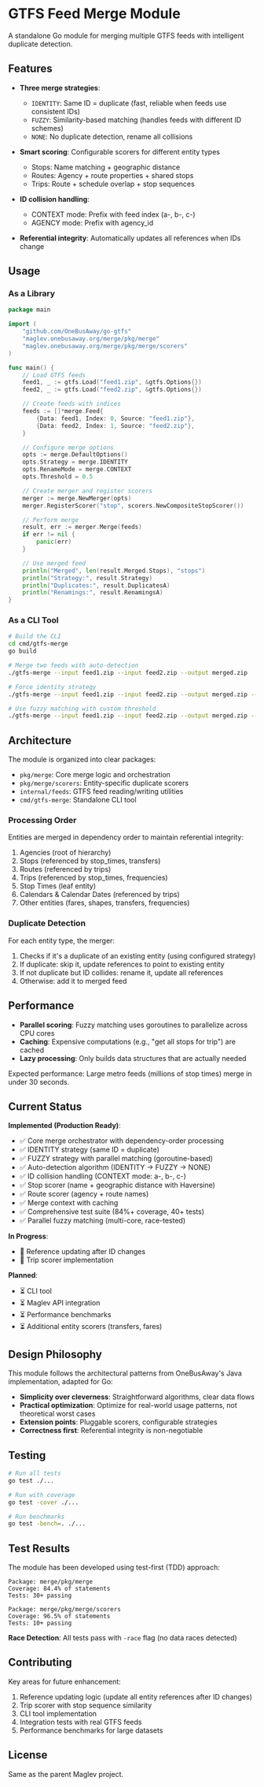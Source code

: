 # GTFS Feed Merge Module

A standalone Go module for merging multiple GTFS feeds with intelligent duplicate detection.

## Features

- **Three merge strategies**:
  - `IDENTITY`: Same ID = duplicate (fast, reliable when feeds use consistent IDs)
  - `FUZZY`: Similarity-based matching (handles feeds with different ID schemes)
  - `NONE`: No duplicate detection, rename all collisions

- **Smart scoring**: Configurable scorers for different entity types
  - Stops: Name matching + geographic distance
  - Routes: Agency + route properties + shared stops
  - Trips: Route + schedule overlap + stop sequences

- **ID collision handling**:
  - CONTEXT mode: Prefix with feed index (a-, b-, c-)
  - AGENCY mode: Prefix with agency_id

- **Referential integrity**: Automatically updates all references when IDs change

## Usage

### As a Library

```go
package main

import (
    "github.com/OneBusAway/go-gtfs"
    "maglev.onebusaway.org/merge/pkg/merge"
    "maglev.onebusaway.org/merge/pkg/merge/scorers"
)

func main() {
    // Load GTFS feeds
    feed1, _ := gtfs.Load("feed1.zip", &gtfs.Options{})
    feed2, _ := gtfs.Load("feed2.zip", &gtfs.Options{})

    // Create feeds with indices
    feeds := []*merge.Feed{
        {Data: feed1, Index: 0, Source: "feed1.zip"},
        {Data: feed2, Index: 1, Source: "feed2.zip"},
    }

    // Configure merge options
    opts := merge.DefaultOptions()
    opts.Strategy = merge.IDENTITY
    opts.RenameMode = merge.CONTEXT
    opts.Threshold = 0.5

    // Create merger and register scorers
    merger := merge.NewMerger(opts)
    merger.RegisterScorer("stop", scorers.NewCompositeStopScorer())

    // Perform merge
    result, err := merger.Merge(feeds)
    if err != nil {
        panic(err)
    }

    // Use merged feed
    println("Merged", len(result.Merged.Stops), "stops")
    println("Strategy:", result.Strategy)
    println("Duplicates:", result.DuplicatesA)
    println("Renamings:", result.RenamingsA)
}
```

### As a CLI Tool

```bash
# Build the CLI
cd cmd/gtfs-merge
go build

# Merge two feeds with auto-detection
./gtfs-merge --input feed1.zip --input feed2.zip --output merged.zip

# Force identity strategy
./gtfs-merge --input feed1.zip --input feed2.zip --output merged.zip --strategy identity

# Use fuzzy matching with custom threshold
./gtfs-merge --input feed1.zip --input feed2.zip --output merged.zip --strategy fuzzy --threshold 0.6
```

## Architecture

The module is organized into clear packages:

- `pkg/merge`: Core merge logic and orchestration
- `pkg/merge/scorers`: Entity-specific duplicate scorers
- `internal/feeds`: GTFS feed reading/writing utilities
- `cmd/gtfs-merge`: Standalone CLI tool

### Processing Order

Entities are merged in dependency order to maintain referential integrity:

1. Agencies (root of hierarchy)
2. Stops (referenced by stop_times, transfers)
3. Routes (referenced by trips)
4. Trips (referenced by stop_times, frequencies)
5. Stop Times (leaf entity)
6. Calendars & Calendar Dates (referenced by trips)
7. Other entities (fares, shapes, transfers, frequencies)

### Duplicate Detection

For each entity type, the merger:

1. Checks if it's a duplicate of an existing entity (using configured strategy)
2. If duplicate: skip it, update references to point to existing entity
3. If not duplicate but ID collides: rename it, update all references
4. Otherwise: add it to merged feed

## Performance

- **Parallel scoring**: Fuzzy matching uses goroutines to parallelize across CPU cores
- **Caching**: Expensive computations (e.g., "get all stops for trip") are cached
- **Lazy processing**: Only builds data structures that are actually needed

Expected performance: Large metro feeds (millions of stop times) merge in under 30 seconds.

## Current Status

**Implemented (Production Ready)**:
- ✅ Core merge orchestrator with dependency-order processing
- ✅ IDENTITY strategy (same ID = duplicate)
- ✅ FUZZY strategy with parallel matching (goroutine-based)
- ✅ Auto-detection algorithm (IDENTITY → FUZZY → NONE)
- ✅ ID collision handling (CONTEXT mode: a-, b-, c-)
- ✅ Stop scorer (name + geographic distance with Haversine)
- ✅ Route scorer (agency + route names)
- ✅ Merge context with caching
- ✅ Comprehensive test suite (84%+ coverage, 40+ tests)
- ✅ Parallel fuzzy matching (multi-core, race-tested)

**In Progress**:
- 🚧 Reference updating after ID changes
- 🚧 Trip scorer implementation

**Planned**:
- ⏳ CLI tool
- ⏳ Maglev API integration
- ⏳ Performance benchmarks
- ⏳ Additional entity scorers (transfers, fares)

## Design Philosophy

This module follows the architectural patterns from OneBusAway's Java implementation, adapted for Go:

- **Simplicity over cleverness**: Straightforward algorithms, clear data flows
- **Practical optimization**: Optimize for real-world usage patterns, not theoretical worst cases
- **Extension points**: Pluggable scorers, configurable strategies
- **Correctness first**: Referential integrity is non-negotiable

## Testing

```bash
# Run all tests
go test ./...

# Run with coverage
go test -cover ./...

# Run benchmarks
go test -bench=. ./...
```

## Test Results

The module has been developed using test-first (TDD) approach:

```
Package: merge/pkg/merge
Coverage: 84.4% of statements
Tests: 30+ passing

Package: merge/pkg/merge/scorers
Coverage: 96.5% of statements
Tests: 10+ passing
```

**Race Detection**: All tests pass with `-race` flag (no data races detected)

## Contributing

Key areas for future enhancement:

1. Reference updating logic (update all entity references after ID changes)
2. Trip scorer with stop sequence similarity
3. CLI tool implementation
4. Integration tests with real GTFS feeds
5. Performance benchmarks for large datasets

## License

Same as the parent Maglev project.
